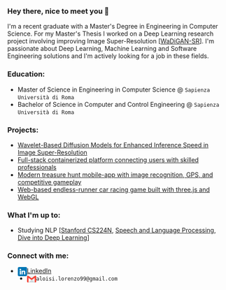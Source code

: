 <!--
**aloilor/aloilor** is a ✨ _special_ ✨ repository because its `README.md` (this file) appears on your GitHub profile.

Here are some ideas to get you started:

- 🔭 I’m currently working on ...
- 🌱 I’m currently learning ...
- 👯 I’m looking to collaborate on ...
- 🤔 I’m looking for help with ...
- 💬 Ask me about ...
- 📫 How to reach me: ...
- 😄 Pronouns: ...
- ⚡ Fun fact: ...
-->
### Hey there, nice to meet you 👋
I'm a recent graduate with a Master's Degree in Engineering in Computer Science. For my Master's Thesis I worked on a Deep Learning research project involving improving Image Super-Resolution [[WaDiGAN-SR](https://github.com/aloilor/SRWaveDiff)]. I'm passionate about Deep Learning, Machine Learning and Software Engineering solutions and I'm actively looking for a job in these fields. 

### Education: 
- Master of Science in Engineering in Computer Science @ `Sapienza Università di Roma`
- Bachelor of Science in Computer and Control Engineering @ `Sapienza Università di Roma`

### Projects:
- [Wavelet-Based Diffusion Models for Enhanced Inference Speed in Image Super-Resolution](https://github.com/aloilor/SRWaveDiff)
- [Full-stack containerized platform connecting users with skilled professionals](https://github.com/aloilor/rentyourexpert)
- [Modern treasure hunt mobile-app with image recognition, GPS, and competitive gameplay](https://github.com/aloilor/photohunt)
- [Web-based endless-runner car racing game built with three.js and WebGL](https://github.com/aloilor/80s-lofi-run)

### What I'm up to:
- Studying NLP [[Stanford CS224N](https://www.youtube.com/playlist?list=PLoROMvodv4rMFqRtEuo6SGjY4XbRIVRd4), [Speech and Language Processing](https://web.stanford.edu/~jurafsky/slp3/), [Dive into Deep Learning](https://d2l.ai/chapter_attention-mechanisms-and-transformers/index.html#attention-mechanisms-and-transformers)] 


### Connect with me:
- <a href="https://www.linkedin.com/in/aloilor/"><img align="left" src="https://raw.githubusercontent.com/aloilor/aloilor/master/images/linkedin.png" alt="icon | LinkedIn" width="21px"/></a> [LinkedIn](https://www.linkedin.com/in/aloilor/)
- <a href="mailto:aloisi.lorenzo99@gmail.com"><img align="left" src="https://raw.githubusercontent.com/aloilor/aloilor/master/images/gmail.png" alt="icon | Gmail" width="21px"/></a>  `aloisi.lorenzo99@gmail.com`




